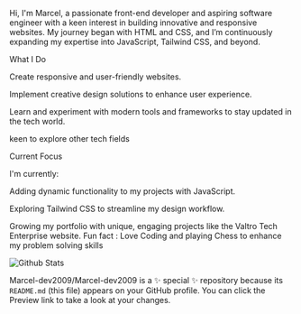 Hi, I'm Marcel, a passionate front-end developer and aspiring software engineer with a keen interest in building innovative and responsive websites. My journey began with HTML and CSS, and I’m continuously expanding my expertise into JavaScript, Tailwind CSS, and beyond.

What I Do

Create responsive and user-friendly websites.

Implement creative design solutions to enhance user experience.

Learn and experiment with modern tools and frameworks to stay updated in the tech world.

keen to explore other tech fields 


Current Focus

I'm currently:

Adding dynamic functionality to my projects with JavaScript.

Exploring Tailwind CSS to streamline my design workflow.

Growing my portfolio with unique, engaging projects like the Valtro Tech Enterprise website.
  Fun fact : Love Coding and playing Chess to enhance my problem solving skills 

  ![Github Stats](https://github-readme-stats.vercel.app/api?username=Marcel-dev2009&show_icons=true&theme=radical)
  
Marcel-dev2009/Marcel-dev2009 is a ✨ special ✨ repository because its `README.md` (this file) appears on your GitHub profile.
You can click the Preview link to take a look at your changes.

